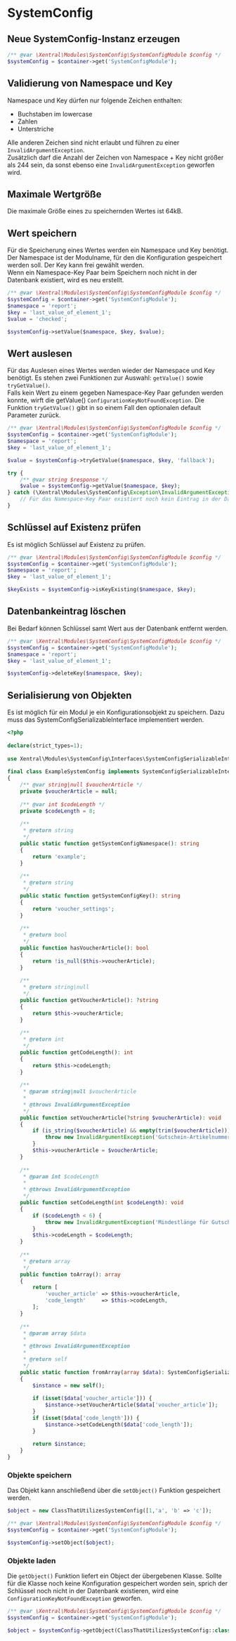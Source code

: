 # SystemConfig

## Neue SystemConfig-Instanz erzeugen


```php
/** @var \Xentral\Modules\SystemConfig\SystemConfigModule $config */
$systemConfig = $container->get('SystemConfigModule');
```

## Validierung von Namespace und Key

Namespace und Key dürfen nur folgende Zeichen enthalten: 
* Buchstaben im lowercase
* Zahlen
* Unterstriche

Alle anderen Zeichen sind nicht erlaubt und führen zu einer `InvalidArgumentException`.  
Zusätzlich darf die Anzahl der Zeichen von Namespace + Key nicht größer als 244 sein, 
da sonst ebenso eine `InvalidArgumentException` geworfen wird.

## Maximale Wertgröße

Die maximale Größe eines zu speichernden Wertes ist 64kB.

## Wert speichern

Für die Speicherung eines Wertes werden ein Namespace und Key benötigt.  
Der Namespace ist der Modulname, für den die Konfiguration gespeichert werden soll. 
Der Key kann frei gewählt werden.  
Wenn ein Namespace-Key Paar beim Speichern noch nicht in der Datenbank existiert, 
wird es neu erstellt.

```php
/** @var \Xentral\Modules\SystemConfig\SystemConfigModule $config */
$systemConfig = $container->get('SystemConfigModule');
$namespace = 'report';
$key = 'last_value_of_element_1';
$value = 'checked';

$systemConfig->setValue($namespace, $key, $value);
```

## Wert auslesen

Für das Auslesen eines Wertes werden wieder der Namespace und Key benötigt. 
Es stehen zwei Funktionen zur Auswahl: `getValue()` sowie `tryGetValue()`.  
Falls kein Wert zu einem gegeben Namespace-Key Paar gefunden werden konnte, wirft die getValue() 
`ConfigurationKeyNotFoundException`. Die Funktion `tryGetValue()` gibt in so einem Fall den optionalen 
default Parameter zurück.

```php
/** @var \Xentral\Modules\SystemConfig\SystemConfigModule $config */
$systemConfig = $container->get('SystemConfigModule');
$namespace = 'report';
$key = 'last_value_of_element_1';

$value = $systemConfig->tryGetValue($namespace, $key, 'fallback');

try {
    /** @var string $response */
    $value = $systemConfig->getValue($namespace, $key);
} catch (\Xentral\Modules\SystemConfig\Exception\InvalidArgumentException $exception) {
    // Für das Namespace-Key Paar existiert noch kein Eintrag in der Datbenank
}
```

## Schlüssel auf Existenz prüfen

Es ist möglich Schlüssel auf Existenz zu prüfen. 

```php
/** @var \Xentral\Modules\SystemConfig\SystemConfigModule $config */
$systemConfig = $container->get('SystemConfigModule');
$namespace = 'report';
$key = 'last_value_of_element_1';

$keyExists = $systemConfig->isKeyExisting($namespace, $key);
```

## Datenbankeintrag löschen

Bei Bedarf können Schlüssel samt Wert aus der Datenbank entfernt werden.

```php
/** @var \Xentral\Modules\SystemConfig\SystemConfigModule $config */
$systemConfig = $container->get('SystemConfigModule');
$namespace = 'report';
$key = 'last_value_of_element_1';

$systemConfig->deleteKey($namespace, $key);
```

## Serialisierung von Objekten

Es ist möglich für ein Modul je ein Konfigurationsobjekt zu speichern. Dazu muss das 
SystemConfigSerializableInterface implementiert werden.

```php
<?php
​
declare(strict_types=1);
​
use Xentral\Modules\SystemConfig\Interfaces\SystemConfigSerializableInterface;
​
final class ExampleSystemConfig implements SystemConfigSerializableInterface
{
    /** @var string|null $voucherArticle */
    private $voucherArticle = null;
​
    /** @var int $codeLength */
    private $codeLength = 8;
​
    /**
     * @return string
     */
    public static function getSystemConfigNamespace(): string
    {
        return 'example';
    }
​
    /**
     * @return string
     */
    public static function getSystemConfigKey(): string
    {
        return 'voucher_settings';
    }
​
    /**
     * @return bool
     */
    public function hasVoucherArticle(): bool
    {
        return !is_null($this->voucherArticle);
    }
​
    /**
     * @return string|null
     */
    public function getVoucherArticle(): ?string
    {
        return $this->voucherArticle;
    }
​
    /**
     * @return int
     */
    public function getCodeLength(): int
    {
        return $this->codeLength;
    }
​
    /**
     * @param string|null $voucherArticle
     *
     * @throws InvalidArgumentException
     */
    public function setVoucherArticle(?string $voucherArticle): void
    {
        if (is_string($voucherArticle) && empty(trim($voucherArticle))) {
            throw new InvalidArgumentException('Gutschein-Artikelnummer darf kein Leer-String sein.');
        }
        $this->voucherArticle = $voucherArticle;
    }
​
    /**
     * @param int $codeLength
     *
     * @throws InvalidArgumentException
     */
    public function setCodeLength(int $codeLength): void
    {
        if ($codeLength < 6) {
            throw new InvalidArgumentException('Mindestlänge für Gutschein-Codes sind sechs Zeichen.');
        }
        $this->codeLength = $codeLength;
    }
​
    /**
     * @return array
     */
    public function toArray(): array
    {
        return [
            'voucher_article' => $this->voucherArticle,
            'code_length'     => $this->codeLength,
        ];
    }
​
    /**
     * @param array $data
     *
     * @throws InvalidArgumentException
     *
     * @return self
     */
    public static function fromArray(array $data): SystemConfigSerializableInterface
    {
        $instance = new self();
​
        if (isset($data['voucher_article'])) {
            $instance->setVoucherArticle($data['voucher_article']);
        }
        if (isset($data['code_length'])) {
            $instance->setCodeLength($data['code_length']);
        }
​
        return $instance;
    }
}
```

### Objekte speichern

Das Objekt kann anschließend über die `setObject()` Funktion gespeichert werden.

```php
$object = new ClassThatUtilizesSystemConfig([1,'a', 'b' => 'c']);

/** @var \Xentral\Modules\SystemConfig\SystemConfigModule $config */
$systemConfig = $container->get('SystemConfigModule');

$systemConfig->setObject($object);
```

### Objekte laden

Die `getObject()` Funktion liefert ein Object der übergebenen Klasse. Sollte für die Klasse noch keine
Konfiguration gespeichert worden sein, sprich der Schlüssel noch nicht in der Datenbank existieren, wird
eine `ConfigurationKeyNotFoundException` geworfen.

```php
/** @var \Xentral\Modules\SystemConfig\SystemConfigModule $config */
$systemConfig = $container->get('SystemConfigModule');

$object = $systemConfig->getObject(ClassThatUtilizesSystemConfig::class);
```
